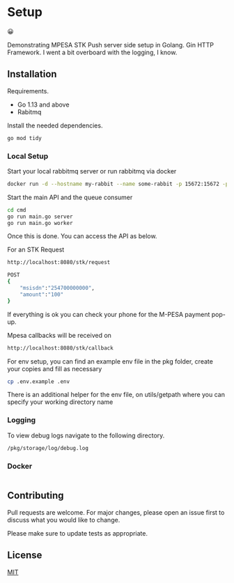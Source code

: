 # Setup
😀

Demonstrating MPESA STK Push server side setup in Golang. Gin HTTP Framework.
I went a bit overboard with the logging, I know.

## Installation
Requirements.
- Go 1.13 and above
- Rabitmq

Install the needed dependencies.

```bash
go mod tidy
```

### Local Setup

Start your local rabbitmq server or run rabbitmq via docker
```bash
docker run -d --hostname my-rabbit --name some-rabbit -p 15672:15672 -p 5672:5672 rabbitmq:3-management
```

Start the main API and the queue consumer
```bash
cd cmd
go run main.go server
go run main.go worker
```
Once this is done. You can access the API as below.

For an STK Request

```bash
http://localhost:8080/stk/request

POST
{
    "msisdn":"254700000000",
    "amount":"100"
}
```

If everything is ok you can check your phone for the M-PESA payment pop-up.

Mpesa callbacks will be received on
```bash
http://localhost:8080/stk/callback
```

For env setup, you can find an example env file in the pkg folder,  create your copies and fill as necessary
```bash
cp .env.example .env
```
There is an additional helper for the env file, on utils/getpath where you can specify your working directory name
### Logging
To view debug logs navigate to the following directory.
```bash
/pkg/storage/log/debug.log
```

### Docker

```bash

```

## Contributing
Pull requests are welcome. For major changes, please open an issue first to discuss what you would like to change.

Please make sure to update tests as appropriate.

## License
[MIT](https://choosealicense.com/licenses/mit/)